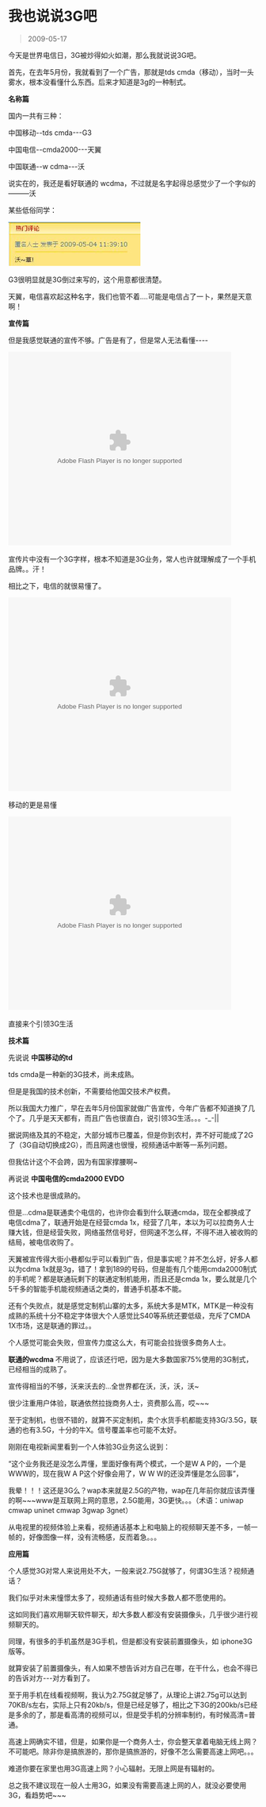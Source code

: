 # 我也说说3G吧 

> 2009-05-17

<div class="pcs-article-content_ptkaiapt4bxy_baiduscarticle" id="detailArticleContent_ptkaiapt4bxy_baiduscarticle">
 <p>
  今天是世界电信日，3G被炒得如火如潮，那么我就说说3G吧。
 </p>
 <p>
  首先，在去年5月份，我就看到了一个广告，那就是tds cmda（移动），当时一头雾水，根本没看懂什么东西。后来才知道是3g的一种制式。
 </p>
 <p>
  <strong>
   名称篇
  </strong>
 </p>
 <p>
  国内一共有三种：
 </p>
 <p>
  中国移动--tds cmda---G3
 </p>
 <p>
  中国电信--cmda2000---天翼
 </p>
 <p>
  中国联通--w cdma---沃
 </p>
 <p>
  说实在的，我还是看好联通的 wcdma，不过就是名字起得总感觉少了一个字似的———沃
 </p>
 <p>
  某些低俗同学：
 </p>
 <p>
  <img class="blogimg" small="0" src="images/2a37b4612badf9ba1aef5bf0b5043944.jpg"/>
 </p>
 <p>
  G3很明显就是3G倒过来写的，这个用意都很清楚。
 </p>
 <p>
  天翼，电信喜欢起这种名字，我们也管不着....可能是电信占了一卜，果然是天意啊！
 </p>
 <p>
  <strong>
   宣传篇
  </strong>
 </p>
 <p>
  但是我感觉联通的宣传不够。广告是有了，但是常人无法看懂----
 </p>
 <p>
  <embed allowscriptaccess="never" height="390" loop="false" menu="false" play="true" pluginspage="http://www.macromedia.com/go/getflashplayer" src="http://player.youku.com/player.php/sid/XODc3OTE3MjQ=/v.swf" style="width: 450px; height: 390px;" type="application/x-shockwave-flash" width="450" wmode="transparent">
  </embed>
 </p>
 <p>
  宣传片中没有一个3G字样，根本不知道是3G业务，常人也许就理解成了一个手机品牌。。汗！
 </p>
 <p>
  相比之下，电信的就很易懂了。
 </p>
 <p>
  <embed allowscriptaccess="never" height="390" loop="false" menu="false" play="true" pluginspage="http://www.macromedia.com/go/getflashplayer" src="http://player.youku.com/player.php/sid/XODkwNzcyMzY=/v.swf" style="width: 450px; height: 390px;" type="application/x-shockwave-flash" width="450" wmode="transparent">
  </embed>
 </p>
 <p>
  移动的更是易懂
 </p>
 <p>
  <embed allowscriptaccess="never" height="390" loop="false" menu="false" play="true" pluginspage="http://www.macromedia.com/go/getflashplayer" src="http://player.youku.com/player.php/sid/XNjQ3MzI0NTY=/v.swf" style="width: 450px; height: 390px;" type="application/x-shockwave-flash" width="450" wmode="transparent">
  </embed>
 </p>
 <p>
  直接来个引领3G生活
 </p>
 <p>
  <strong>
   技术篇
  </strong>
 </p>
 <p>
  先说说
  <strong>
   中国移动的td
  </strong>
 </p>
 <p>
  tds cmda是一种新的3G技术，尚未成熟。
 </p>
 <p>
  但是是我国的技术创新，不需要给他国交技术产权费。
 </p>
 <p>
  所以我国大力推广，早在去年5月份国家就做广告宣传，今年广告都不知道换了几个了。几乎是天天都有，而且广告也很直白，说引领3G生活。。。-_-||
 </p>
 <p>
  据说网络及其的不稳定，大部分城市已覆盖，但是你到农村，弄不好可能成了2G了（3G自动切换成2G），而且网速也很慢，视频通话中断等一系列问题。
 </p>
 <p>
  但我估计这个不会跨，因为有国家撑腰啊~
 </p>
 <p>
  再说说
  <strong>
   中国电信的cmda2000 EVDO
  </strong>
 </p>
 <p>
  这个技术也是很成熟的。
 </p>
 <p>
  但是...cdma是联通卖个电信的，也许你会看到什么联通cmda，现在全都换成了电信cdma了，联通开始是在经营cmda 1x，经营了几年，本以为可以拉商务人士赚大钱，但是经营失败，网络虽然信号好，但网速不怎么样，不得不进入被收购的结局，被电信收购了。
 </p>
 <p>
  天翼被宣传得大街小巷都似乎可以看到广告，但是事实呢？并不怎么好，好多人都以为cdma 1x就是3g，错了！拿到189的号码，但是能有几个能用cmda2000制式的手机呢？都是联通玩剩下的联通定制机能用，而且还是cmda 1x，要么就是几个5千多的智能手机能视频通话之类的，普通手机基本不能。
 </p>
 <p>
  还有个失败点，就是感觉定制机山寨的太多，系统大多是MTK，MTK是一种没有成熟的系统十分不稳定字体很大个人感觉比S40等系统还要低级，充斥了CMDA 1X市场，这是联通的罪过。。
 </p>
 <p>
  个人感觉可能会失败，但宣传力度这么大，有可能会拉拢很多商务人士。
 </p>
 <p>
  <strong>
   联通的wcdma
  </strong>
  不用说了，应该还行吧，因为是大多数国家75%使用的3G制式，已经相当的成熟了。
 </p>
 <p>
  宣传得相当的不够，沃来沃去的...全世界都在沃，沃，沃，沃~
 </p>
 <p>
  很少注重用户体验，联通依然拉拢商务人士，资费那么高，哎~~~
 </p>
 <p>
  至于定制机，也很不错的，就算不买定制机，卖个水货手机都能支持3G/3.5G，联通的也有3.5G，十分的牛X。信号覆盖率也可能不太好。
 </p>
 <p>
  刚刚在电视新闻里看到一个人体验3G业务这么说到：
 </p>
 <p>
  “这个业务我还是没怎么弄懂，里面好像有两个模式，一个是W A P的，一个是WWW的，现在我W A P这个好像会用了，W W W的还没弄懂是怎么回事”，
 </p>
 <p>
  我晕！！！这还是3G么？wap本来就是2.5G的产物，wap在几年前你就应该弄懂的啊~~~www是互联网上网的意思，2.5G能用，3G更快。。。（术语：uniwap cmwap uninet cmwap 3gwap 3gnet）
 </p>
 <p>
  从电视里的视频体验上来看，视频通话基本上和电脑上的视频聊天差不多，一帧一帧的，好像图像一样，没有流畅感，反而着急。。。
 </p>
 <p>
  <strong>
   应用篇
  </strong>
 </p>
 <p>
  个人感觉3G对常人来说用处不大，一般来说2.75G就够了，何谓3G生活？视频通话？
 </p>
 <p>
  我们似乎对未来憧憬太多了，视频通话有些时候大多数人都不愿使用的。
 </p>
 <p>
  这如同我们喜欢用聊天软件聊天，却大多数人都没有安装摄像头，几乎很少进行视频聊天的。
 </p>
 <p>
  同理，有很多的手机虽然是3G手机，但是都没有安装前置摄像头，如 iphone3G版等。
 </p>
 <p>
  就算安装了前置摄像头，有人如果不想告诉对方自己在哪，在干什么，也会不得已的告诉对方---对方看到了。
 </p>
 <p>
  至于用手机在线看视频啊，我认为2.75G就足够了，从理论上讲2.75g可以达到70KB/s左右，实际上只有20kb/s，但是已经足够了，相比之下3G的200kb/s已经是多余的了，那是看高清的视频可以，但是受手机的分辨率制约，有时候高清=普通。
 </p>
 <p>
  高速上网确实不错，但是，如果你是一个商务人士，你会整天拿着电脑无线上网？不可能吧。除非你是搞旅游的，那你是搞旅游的，好像不怎么需要高速上网吧。。。
 </p>
 <p>
  难道你要在家里也用3G高速上网？小心辐射。无限上网是有辐射的。
 </p>
 <p>
 </p>
 <p>
  总之我不建议现在一般人士用3G，如果没有需要高速上网的人，就没必要使用3G，看趋势吧~~~
 </p>
</div>


